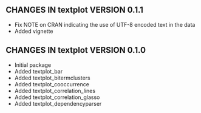 ## CHANGES IN textplot VERSION 0.1.1

- Fix NOTE on CRAN indicating the use of UTF-8 encoded text in the data
- Added vignette

## CHANGES IN textplot VERSION 0.1.0

- Initial package
- Added textplot_bar
- Added textplot_bitermclusters
- Added textplot_cooccurrence
- Added textplot_correlation_lines
- Added textplot_correlation_glasso
- Added textplot_dependencyparser
